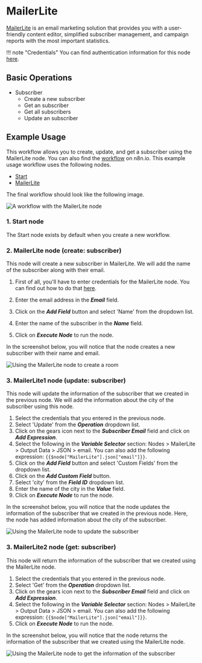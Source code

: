 # MailerLite

[MailerLite](https://www.mailerlite.com/) is an email marketing solution that provides you with a user-friendly content editor, simplified subscriber management, and campaign reports with the most important statistics.

!!! note "Credentials"
    You can find authentication information for this node [here](/integrations/builtin/credentials/mailerLite/).


## Basic Operations

* Subscriber
    * Create a new subscriber
    * Get an subscriber
    * Get all subscribers
    * Update an subscriber

## Example Usage

This workflow allows you to create, update, and get a subscriber using the MailerLite node. You can also find the [workflow](https://n8n.io/workflows/751) on n8n.io. This example usage workflow uses the following nodes.
- [Start](/integrations/builtin/core-nodes/n8n-nodes-base.start/)
- [MailerLite]()

The final workflow should look like the following image.

![A workflow with the MailerLite node](/_images/integrations/builtin/app-nodes/mailerlite/workflow.png)

### 1. Start node

The Start node exists by default when you create a new workflow.

### 2. MailerLite node (create: subscriber)

This node will create a new subscriber in MailerLite. We will add the name of the subscriber along with their email.

1. First of all, you'll have to enter credentials for the MailerLite node. You can find out how to do that [here](/integrations/builtin/credentials/mailerLite/).

2. Enter the email address in the ***Email*** field.
3. Click on the ***Add Field*** button and select 'Name' from the dropdown list.
4. Enter the name of the subscriber in the ***Name*** field.
5. Click on ***Execute Node*** to run the node.

In the screenshot below, you will notice that the node creates a new subscriber with their name and email.

![Using the MailerLite node to create a room](/_images/integrations/builtin/app-nodes/mailerlite/mailerlite_node.png)

### 3. MailerLite1 node (update: subscriber)

This node will update the information of the subscriber that we created in the previous node. We will add the information about the city of the subscriber using this node.


1. Select the credentials that you entered in the previous node.
2. Select 'Update' from the ***Operation*** dropdown list.
3. Click on the gears icon next to the ***Subscriber Email*** field and click on ***Add Expression***.
4. Select the following in the ***Variable Selector*** section: Nodes > MailerLite > Output Data > JSON > email. You can also add the following expression: `{{$node["MailerLite"].json["email"]}}`.
5. Click on the ***Add Field*** button and select 'Custom Fields' from the dropdown list.
6. Click on the ***Add Custom Field*** button.
7. Select 'city' from the ***Field ID*** dropdown list.
8. Enter the name of the city in the ***Value*** field.
9. Click on ***Execute Node*** to run the node.


In the screenshot below, you will notice that the node updates the information of the subscriber that we created in the previous node. Here, the node has added information about the city of the subscriber.

![Using the MailerLite node to update the subscriber](/_images/integrations/builtin/app-nodes/mailerlite/mailerlite1_node.png)

### 3. MailerLite2 node (get: subscriber)

This node will return the information of the subscriber that we created using the MailerLite node.


1. Select the credentials that you entered in the previous node.
2. Select 'Get' from the ***Operation*** dropdown list.
3. Click on the gears icon next to the ***Subscriber Email*** field and click on ***Add Expression***.
4. Select the following in the ***Variable Selector*** section: Nodes > MailerLite > Output Data > JSON > email. You can also add the following expression: `{{$node["MailerLite"].json["email"]}}`.
5. Click on ***Execute Node*** to run the node.


In the screenshot below, you will notice that the node returns the information of the subscriber that we created using the MailerLite node.

![Using the MailerLite node to get the information of the subscriber](/_images/integrations/builtin/app-nodes/mailerlite/mailerlite2_node.png)
